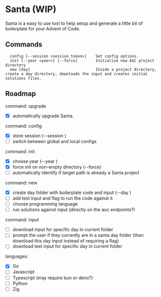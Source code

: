 # Santa (WIP)

Santa is a easy to use tool to help setup and generate a little bit of boilerplate for your Advent of Code.

## Commands

```
  config [--session <session_token>]    Set config options.
  init [--year <year>] [--force]        Initialize new AoC project directory
  new [day]                             Inside a project directory, create a day directory, downloads the input and creates initial solutions files.
```

## Roadmap

command: upgrade
  - [x] automatically upgrade Santa.

command: config
  - [x] store session (--session <session>)
  - [ ] switch between global and local configs

command: init
  - [x] choose year (--year <year>)
  - [x] force init on non-empty directory (--force)
  - [ ] automatically identify if target path is already a Santa project

command: new
 - [x] create day folder with boilerplate code and input (--day <day>)
 - [ ] add test input and flag to run the code against it
 - [ ] choose programming language
 - [ ] run solutions against input (directly on the aoc endpoints?)

command: input
 - [ ] download input for specific day in current folder
 - [ ] prompt the user if they currently are in a santa day folder (then download this day input instead of requiring a flag)
 - [ ] download test input for specific day in current folder

languages:
 - [x] Go
 - [ ] Javascript
 - [ ] Typescript (may require bun or deno?)
 - [ ] Python
 - [ ] Zig
